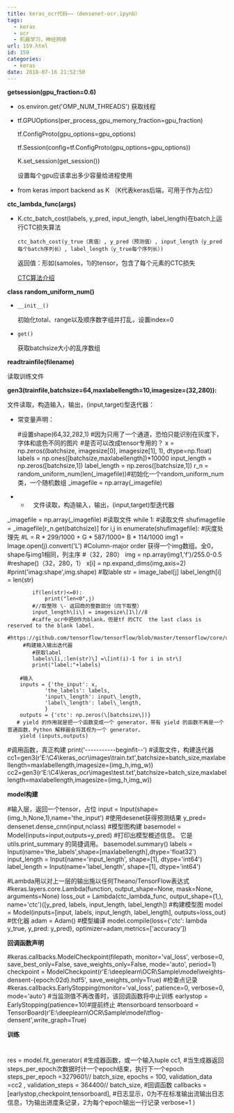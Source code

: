 ```yaml
---
title: keras_ocr代码——（densenet-ocr.ipynb）
tags:
  - keras
  - ocr
  - 机器学习，神经网络
url: 159.html
id: 159
categories:
  - keras
date: 2018-07-16 21:52:50
---
```


**getsession(gpu_fraction=0.6)**

*   os.environ.get('OMP\_NUM\_THREADS') 获取线程
    
*   tf.GPUOptions(per\_process\_gpu\_memory\_fraction=gpu_fraction)
    
    tf.ConfigProto(gpu\_options=gpu\_options)
    
    tf.Session(config=tf.ConfigProto(gpu\_options=gpu\_options))
    
    K.set\_session(get\_session())
    
    设置每个gpu应该拿出多少容量给进程使用
    
*   from keras import backend as K （K代表keras后端，可用于作为占位）
    

**ctc\_lambda\_func(args)**

*   K.ctc\_batch\_cost(labels, y\_pred, input\_length, label_length)在batch上运行CTC损失算法
    
    `ctc_batch_cost(y_true（真值）, y_pred（预测值）, input_length（y_pred每个batch序列长）, label_length（y_true每个序列长）)`
    
    返回值：形如(samoles，1)的tensor，包含了每个元素的CTC损失
    
    [CTC算法介绍](https://blog.csdn.net/luodongri/article/details/77005948)
    

**class random\_uniform\_num()**

*   `__init__()`
    
    初始化total、range以及顺序数字组并打乱，设置index=0
    
*   `get()`
    
    获取batchsize大小的乱序数组
    

**readtrainfile(filename)**

读取训练文件

**gen3(trainfile,batchsize=64,maxlabellength=10,imagesize=(32,280)):**

文件读取，构造输入，输出，(input,target)型迭代器：

*   常变量声明：

    #设置shape(64,32,282,1)
    #因为只用了一个通道，恐怕只能识别在灰度下，字体和底色不同的图片
    #是否可以改成tensor专用的？
    x = np.zeros((batchsize, imagesize\[0\], imagesize\[1\], 1), dtype=np.float)
    labels = np.ones(\[batchsize,maxlabellength\])*10000
    input_length = np.zeros(\[batchsize,1\])
    label_length = np.zeros(\[batchsize,1\])
    r\_n = random\_uniform\_num(len(\_imagefile))#初始化一个random\_uniform\_num类，一个随机数组
    \_imagefile = np.array(\_imagefile)

*   *      文件读取，构造输入，输出，(input,target)型迭代器

 \_imagefile = np.array(\_imagefile)
    #读取文件
    while 1:
        #读取文件
        shufimagefile = \_imagefile\[r\_n.get(batchsize)\]
        for i,j in enumerate(shufimagefile):
            #灰度处理先
            #L = R * 299/1000 + G * 587/1000+ B * 114/1000
            img1 = Image.open(j).convert('L')
            #Column-major order   获得一个img数组。全0，shape与img1相同，列主序
            #（32，280）
            img = np.array(img1,'f')/255.0-0.5
            #reshape()（32，280，1）
            x\[i\] = np.expand_dims(img,axis=2)
            #print('imag:shape',img.shape)
            #取lable
            str = image_label\[j\]
            label_length\[i\] = len(str) 
            
            if(len(str)<=0):
                print("len<0",j)
            #//取整除 \- 返回商的整数部分（向下取整）
            input_length\[i\] = imagesize\[1\]//8
            #caffe_ocr中把0作为blank，但是tf 的CTC  the last class is reserved to the blank label.
            #https://github.com/tensorflow/tensorflow/blob/master/tensorflow/core/util/ctc/ctc\_loss\_calculator.h
         #构建输入输出迭代器
            #获取label
            labels\[i,:len(str)\] =\[int(i)-1 for i in str\]
            print("label:"+labels)

        #输入
        inputs = {'the_input': x,
                'the_labels': labels,
                'input\_length': input\_length,
                'label\_length': label\_length,
                }
        outputs = {'ctc': np.zeros(\[batchsize\])} 
       # yield 的作用就是把一个函数变成一个 generator，带有 yield 的函数不再是一个普通函数，Python 解释器会将其视为一个 generator，
        yield (inputs,outputs)
#调用函数，真正构建
print('-----------beginfit--')
#读取文件，构建迭代器
cc1=gen3(r'E:\\C4\\keras\_ocr\\images\\train.txt',batchsize=batch\_size,maxlabellength=maxlabellength,imagesize=(img\_h,img\_w))
cc2=gen3(r'E:\\C4\\keras\_ocr\\images\\test.txt',batchsize=batch\_size,maxlabellength=maxlabellength,imagesize=(img\_h,img\_w))

**model构建**

                
#输入层，返回一个tensor，占位
input = Input(shape=(img\_h,None,1),name='the\_input')
#使用desenet获得预测结果
y\_pred= densenet.dense\_cnn(input,nclass)
#模型图构建
basemodel = Model(inputs=input,outputs=y_pred)
#打印出模型概述信息。 它是 utils.print_summary 的简捷调用。
basemodel.summary()
labels = Input(name='the_labels',shape=\[maxlabellength\],dtype='float32')
input\_length = Input(name='input\_length', shape=\[1\], dtype='int64')
label\_length = Input(name='label\_length', shape=\[1\], dtype='int64')

#Lambda用以对上一层的输出施以任何Theano/TensorFlow表达式
#keras.layers.core.Lambda(function, output_shape=None, mask=None, arguments=None)
loss\_out = Lambda(ctc\_lambda\_func, output\_shape=(1,), name='ctc')(\[y\_pred, labels, input\_length, label_length\]) 
#构建模型图
model = Model(inputs=\[input, labels, input\_length, label\_length\], outputs=loss_out)
#优化器
adam = Adam()
#模型编译
model.compile(loss={'ctc': lambda y\_true, y\_pred: y_pred}, optimizer=adam,metrics=\['accuracy'\])

**回调函数声明**

#keras.callbacks.ModelCheckpoint(filepath, monitor='val\_loss', verbose=0, save\_best\_only=False, save\_weights_only=False, mode='auto', period=1)
checkpoint = ModelCheckpoint(r'E:\\deeplearn\\OCR\\Sample\\model\\weights-densent-{epoch:02d}.hdf5',
                           save\_weights\_only=True) #检查点记录
#keras.callbacks.EarlyStopping(monitor='val_loss', patience=0, verbose=0, mode='auto')
#当监测值不再改善时，该回调函数将中止训练
earlystop = EarlyStopping(patience=10)#提前终止
#tensorboard
tensorboard = TensorBoard(r'E:\\deeplearn\\OCR\\Sample\\model\\tflog-densent',write_graph=True)

**训练**

#
res = model.fit_generator(
                    #生成器函数，或一个输入tuple
                    cc1,
                          #当生成器返回steps\_per\_epoch次数据时计一个epoch结束，执行下一个epoch
                    steps\_per\_epoch =3279601// batch_size,
                    epochs = 100,
                    validation_data =cc2 ,
                    validation\_steps = 364400// batch\_size,
    #回调函数
                    callbacks =\[earlystop,checkpoint,tensorboard\],
    #日志显示，0为不在标准输出流输出日志信息，1为输出进度条记录，2为每个epoch输出一行记录
                    verbose=1
                    )